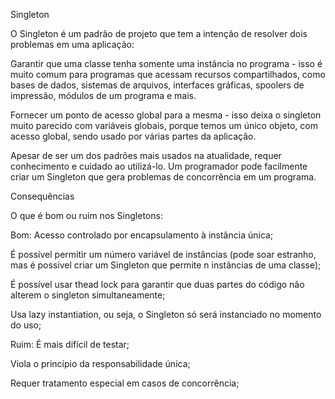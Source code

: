 Singleton

O Singleton é um padrão de projeto que tem a intenção de resolver dois problemas em uma aplicação:

Garantir que uma classe tenha somente uma instância no programa - isso é muito comum para programas que acessam recursos compartilhados, como bases de dados, sistemas de arquivos, interfaces gráficas, spoolers de impressão, módulos de um programa e mais.

Fornecer um ponto de acesso global para a mesma - isso deixa o singleton muito parecido com variáveis globais, porque temos um único objeto, com acesso global, sendo usado por várias partes da aplicação.

Apesar de ser um dos padrões mais usados na atualidade, requer conhecimento e cuidado ao utilizá-lo. Um programador pode facilmente criar um Singleton que gera problemas de concorrência em um programa.

Consequências

O que é bom ou ruim nos Singletons:

Bom:
Acesso controlado por encapsulamento à instância única;

É possível permitir um número variável de instâncias (pode soar estranho, mas é 
possível criar um Singleton que permite n instâncias de uma classe);

É possível usar thead lock para garantir que duas partes do código não alterem o singleton simultaneamente;

Usa lazy instantiation, ou seja, o Singleton só será instanciado no momento do uso;

Ruim:
É mais difícil de testar;

Viola o princípio da responsabilidade única;

Requer tratamento especial em casos de concorrência;